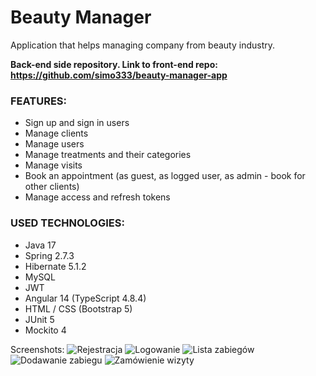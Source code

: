 # Beauty Manager
Application that helps managing company from beauty industry. 

**Back-end side repository. Link to front-end repo: https://github.com/simo333/beauty-manager-app**

### FEATURES:
* Sign up and sign in users
* Manage clients
* Manage users
* Manage treatments and their categories
* Manage visits
* Book an appointment (as guest, as logged user, as admin - book for other clients)
* Manage access and refresh tokens


### USED TECHNOLOGIES:
* Java 17
* Spring 2.7.3
* Hibernate 5.1.2
* MySQL
* JWT
* Angular 14 (TypeScript 4.8.4)
* HTML / CSS (Bootstrap 5)
* JUnit 5
* Mockito 4

Screenshots:
![Rejestracja](https://user-images.githubusercontent.com/24356805/196720924-8f0042d2-81c2-4d2e-9879-e432801e015d.png)
![Logowanie](https://user-images.githubusercontent.com/24356805/196720951-ca8283ca-0e52-443d-b857-c8453f4a1483.png)
![Lista zabiegów](https://user-images.githubusercontent.com/24356805/196720973-8cfd62a4-eefd-4b0c-8bfc-db00fd74c1ee.png)
![Dodawanie zabiegu](https://user-images.githubusercontent.com/24356805/196720978-76ed3e7c-4da2-427b-8b85-210ea7c253f5.png)
![Zamówienie wizyty](https://user-images.githubusercontent.com/24356805/196720987-2e2aae66-f54e-497b-a181-4afac4b5e3b2.png)
